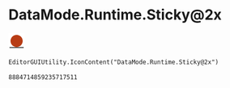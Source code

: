 # DataMode.Runtime.Sticky@2x
![](/img/DataMode.Runtime.Sticky@2x.png)

``` CSharp
EditorGUIUtility.IconContent("DataMode.Runtime.Sticky@2x")
```
```
8884714859235717511
```
